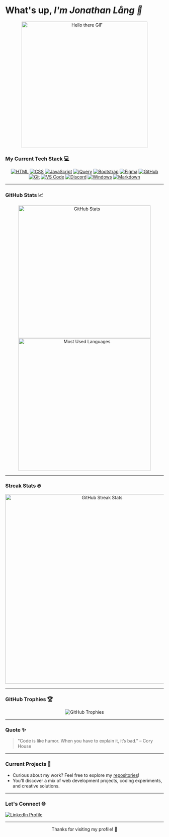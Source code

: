 # What's up, **_I'm Jonathan Lång 🌴_**

<p align="center">
  <img src="https://media.giphy.com/media/v1.Y2lkPTc5MGI3NjExdXljdHBvNXlyZHpmd2piYnZybmJkcGJpbjh6cjV4bjVyYXB6NzY3YiZlcD12MV9naWZzX3NlYXJjaCZjdD1n/xTiIzJSKB4l7xTouE8/giphy.gif" alt="Hello there GIF" width="400" />
</p>

### My Current Tech Stack 💻

<p align="center">
  <a href="https://developer.mozilla.org/en-US/docs/Web/HTML" target="_blank"><img src="https://skillicons.dev/icons?i=html" alt="HTML" /></a>
  <a href="https://developer.mozilla.org/en-US/docs/Web/CSS" target="_blank"><img src="https://skillicons.dev/icons?i=css" alt="CSS" /></a>
  <a href="https://developer.mozilla.org/en-US/docs/Web/JavaScript" target="_blank"><img src="https://skillicons.dev/icons?i=js" alt="JavaScript" /></a>
  <a href="https://jquery.com/" target="_blank"><img src="https://skillicons.dev/icons?i=jquery" alt="jQuery" /></a>
  <a href="https://getbootstrap.com/" target="_blank"><img src="https://skillicons.dev/icons?i=bootstrap" alt="Bootstrap" /></a>
  <a href="https://www.figma.com/" target="_blank"><img src="https://skillicons.dev/icons?i=figma" alt="Figma" /></a>
  <a href="https://github.com/" target="_blank"><img src="https://skillicons.dev/icons?i=github" alt="GitHub" /></a>
  <a href="https://git-scm.com/" target="_blank"><img src="https://skillicons.dev/icons?i=git" alt="Git" /></a>
  <a href="https://code.visualstudio.com/" target="_blank"><img src="https://skillicons.dev/icons?i=vscode" alt="VS Code" /></a>
  <a href="https://discord.com/" target="_blank"><img src="https://skillicons.dev/icons?i=discord" alt="Discord" /></a>
  <a href="https://www.microsoft.com/en-us/windows" target="_blank"><img src="https://skillicons.dev/icons?i=windows" alt="Windows" /></a>
  <a href="https://www.markdownguide.org/" target="_blank"><img src="https://skillicons.dev/icons?i=markdown" alt="Markdown" /></a>
</p>


---

### GitHub Stats 📈

<div align="center">
  <img src="https://github-readme-stats.vercel.app/api?username=jonathanlaang&show_icons=true&theme=radical" alt="GitHub Stats" width="420" />
</div>
<div align="center">
  <img src="https://github-readme-stats.vercel.app/api/top-langs/?username=jonathanlaang&layout=compact&theme=radical" alt="Most Used Languages" width="420" />
</div>

---

### Streak Stats 🔥

<div align="center">
  <img src="https://streak-stats.demolab.com/?user=jonathanlaang&theme=radical" alt="GitHub Streak Stats" width="600" />
</div>

---

### GitHub Trophies 🏆

<div align="center">
  <img src="https://github-profile-trophy.vercel.app/?username=jonathanlaang&theme=radical&no-frame=true&margin-w=15&margin-h=15" alt="GitHub Trophies" />
</div>

---

### Quote ✨

> "Code is like humor. When you have to explain it, it’s bad." – Cory House

---

### Current Projects 🚀

- Curious about my work? Feel free to explore my [repositories](https://github.com/jonathanlaang?tab=repositories)!
- You'll discover a mix of web development projects, coding experiments, and creative solutions.

---

### Let's Connect 🌐

<p align="left">
  <a href="https://www.linkedin.com/in/jonathanlång" target="_blank">
    <img src="https://img.shields.io/badge/LinkedIn-0077B5?style=flat&logo=linkedin&logoColor=white" alt="LinkedIn Profile" />
  </a>
</p>

---

<p align="center">Thanks for visiting my profile! 🌴</p>
